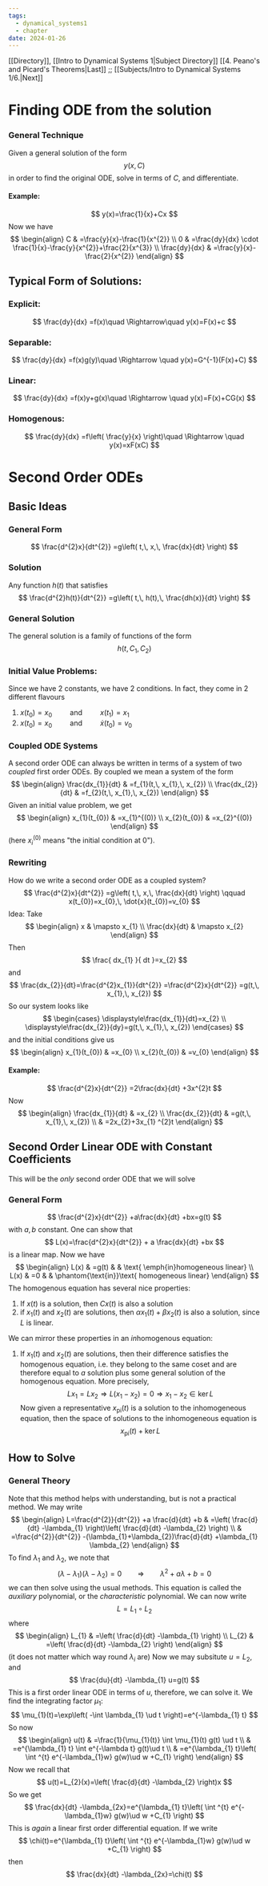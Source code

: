 ```yaml
---
tags:
  - dynamical_systems1
  - chapter
date: 2024-01-26
---
```

[[Directory]], [[Intro to Dynamical Systems 1|Subject Directory]]
[[4. Peano's and Picard's Theorems|Last]] ;; [[Subjects/Intro to Dynamical Systems 1/6.|Next]]
# Finding ODE from the solution
### General Technique
Given a general solution of the form
$$
y(x,\, C)
$$
in order to find the original ODE, solve in terms of $C$, and differentiate. 
#### Example:
$$
y(x)=\frac{1}{x}+Cx
$$
Now we have
$$
\begin{align}
 C & =\frac{y}{x}-\frac{1}{x^{2}}  \\
  0 & =\frac{dy}{dx} \cdot \frac{1}{x}-\frac{y}{x^{2}}+\frac{2}{x^{3}} \\
\frac{dy}{dx}  & =\frac{y}{x}-\frac{2}{x^{2}}
 \end{align}
$$
## Typical Form of Solutions:
### Explicit:
$$
\frac{dy}{dx} =f(x)\quad \Rightarrow\quad  y(x)=F(x)+c
$$
### Separable:
$$
\frac{dy}{dx} =f(x)g(y)\quad \Rightarrow \quad y(x)=G^{-1}(F(x)+C)
$$
### Linear:
$$
\frac{dy}{dx} =f(x)y+g(x)\quad \Rightarrow \quad y(x)=F(x)+CG(x)
$$
### Homogenous:
$$
\frac{dy}{dx} =f\left( \frac{y}{x} \right)\quad \Rightarrow \quad y(x)=xF(xC)
$$
# Second Order ODEs
## Basic Ideas
### General Form
$$
\frac{d^{2}x}{dt^{2}} =g\left( t,\, x,\, \frac{dx}{dt}  \right) 
$$
### Solution
Any function ${} h(t) {}$ that satisfies
$$
\frac{d^{2}h(t)}{dt^{2}}  =g\left( t,\, h(t),\, \frac{dh(x)}{dt}  \right)
$$
### General Solution
The general solution is a family of functions of the form
$$
h(t,\, C_{1},\, C_{2})
$$
### Initial Value Problems:
Since we have 2 constants, we have 2 conditions. In fact, they come in 2 different flavours
1. ${} x(t_{0})=x_{0}\qquad \text{ and } \qquad  x(t_{1})=x_{1} {}$
2. ${} x(t_{0})=x_{0} \qquad \text{ and } \qquad \dot{x}(t_{0})=v_{0} {}$

### Coupled ODE Systems
A second order ODE can always be written in terms of a system of two *coupled* first order ODEs. By coupled we mean a system of the form
$$
\begin{align}
 \frac{dx_{1}}{dt}  & =f_{1}(t,\, x_{1},\, x_{2})   \\
\frac{dx_{2}}{dt} & =f_{2}(t,\, x_{1},\, x_{2})
 \end{align}
$$
Given an initial value problem, we get
$$
\begin{align}
 x_{1}(t_{0}) & =x_{1}^{(0)}   \\
x_{2}(t_{0}) & =x_{2}^{(0)}
 \end{align}
$$
(here ${} x_{i}^{(0)} {}$ means "the initial condition at $0$").
### Rewriting
How do we write a second order ODE as a coupled system?
$$
\frac{d^{2}x}{dt^{2}} =g\left( t,\, x,\, \frac{dx}{dt}  \right) \qquad x(t_{0})=x_{0},\, \dot{x}(t_{0})=v_{0}
$$
Idea: Take
$$
\begin{align}
 x & \mapsto x_{1}  \\
\frac{dx}{dt}  & \mapsto x_{2} 
 \end{align}
$$
Then
$$
\frac{ dx_{1} }{ dt }=x_{2}
$$
and
$$
\frac{dx_{2}}{dt}=\frac{d^{2}x_{1}}{dt^{2}}  =\frac{d^{2}x}{dt^{2}} =g(t,\, x_{1},\, x_{2}) 
$$
So our system looks like
$$
\begin{cases}
\displaystyle\frac{dx_{1}}{dt}=x_{2} \\
\displaystyle\frac{dx_{2}}{dy}=g(t,\, x_{1},\, x_{2})
\end{cases}
$$
and the initial conditions give us
$$
\begin{align}
 x_{1}(t_{0}) & =x_{0}   \\
x_{2}(t_{0}) & =v_{0}
 \end{align}
$$
#### Example:
$$
\frac{d^{2}x}{dt^{2}} =2\frac{dx}{dt} +3x^{2}t 
$$
Now
$$
\begin{align}
 \frac{dx_{1}}{dt} & =x_{2} \\
\frac{dx_{2}}{dt} & =g(t,\, x_{1},\, x_{2}) \\
 & =2x_{2}+3x_{1} ^{2}t
 \end{align}
$$
## Second Order Linear ODE with Constant Coefficients
This will be the *only* second order ODE that we will solve
### General Form
$$
\frac{d^{2}x}{dt^{2}} +a\frac{dx}{dt} +bx=g(t) 
$$
with ${} a,\, b {}$ constant. One can show that
$$
L(x)=\frac{d^{2}x}{dt^{2}} + a \frac{dx}{dt} +bx 
$$
is a linear map. Now we have 
$$
\begin{align}
L(x) & =g(t) &  &  \text{ \emph{in}homogeneous linear} \\
L(x) & =0 &  & \phantom{\text{in}}\text{ homogeneous linear}
\end{align}
$$
The homogenous equation has several nice properties:
1. If ${} x(t)$ is a solution, then ${} Cx(t) {}$ is also a solution
2. if ${} x_{1}(t) {}$ and ${} x_{2}(t)$ are solutions, then ${} \alpha x_{1}(t)+\beta x_{2}(t) {}$ is also a solution, since $L$ is linear.

We can mirror these properties in an *in*homogenous equation:
1. If ${} x_{1}(t) {}$ and ${} x_{2}(t)$ are solutions, then their difference satisfies the homogenous equation, i.e. they belong to the same coset and are therefore equal to *a* solution plus some general solution of the homogenous equation. More precisely, 
$$
Lx_{1}=Lx_{2}\Rightarrow  L(x_{1}-x_{2})=0\Rightarrow x_{1}-x_{2} \in \ker L
$$
Now given a representative ${} x_{\mathrm{pi}}(t) {}$ is a solution to the inhomogeneous equation, then the space of solutions to the inhomogeneous equation is
$$
x_{\mathrm{pi}}(t)+\ker L
$$
## How to Solve
### General Theory
Note that this method helps with understanding, but is not a practical method.
We may write
$$
\begin{align}
 L=\frac{d^{2}}{dt^{2}} +a \frac{d}{dt} +b & =\left( \frac{d}{dt} -\lambda_{1} \right)\left( \frac{d}{dt} -\lambda_{2} \right)    \\
 & =\frac{d^{2}}{dt^{2}} -(\lambda_{1}+\lambda_{2})\frac{d}{dt}  +\lambda_{1} \lambda_{2}
 \end{align}
$$
To find $\lambda_{1}$ and $\lambda_{2}$, we note that
$$
(\lambda-\lambda_{1})(\lambda-\lambda_{2})=0\qquad \Rightarrow \qquad \lambda^{2}+a\lambda+b=0
$$
we can then solve using the usual methods. This equation is called the *auxiliary* polynomial, or the *characteristic* polynomial. We can now write
$$
L=L_{1} \circ  L_{2}
$$
where
$$
\begin{align}
L_{1} & =\left( \frac{d}{dt} -\lambda_{1} \right) \\
L_{2} & =\left( \frac{d}{dt} -\lambda_{2} \right)
\end{align}
$$
(it does not matter which way round ${} \lambda_{i} {}$ are)
Now we may subsitute $u=L_{2} {}$, and
$$
\frac{du}{dt} -\lambda_{1} u=g(t)
$$
This is a first order linear ODE in terms of $u$, therefore, we can solve it. We find the integrating factor ${} \mu_{1} {}$:
$$
\mu_{1}(t)=\exp\left( -\int \lambda_{1} \ud t  \right)=e^{-\lambda_{1} t}
$$
So now 
$$
\begin{align}
 u(t) & =\frac{1}{\mu_{1}(t)}  \int \mu_{1}(t) g(t) \ud t \\
  & =e^{\lambda_{1} t} \int e^{-\lambda t} g(t)\ud t \\
 & =e^{\lambda_{1} t}\left(  \int ^{t}  e^{-\lambda_{1}w} g(w)\ud w +C_{1}  \right)
 \end{align}
$$
Now we recall that
$$
u(t)=L_{2}(x)=\left( \frac{d}{dt} -\lambda_{2} \right)x
$$
So we get
$$
\frac{dx}{dt} -\lambda_{2x}=e^{\lambda_{1} t}\left(  \int ^{t}  e^{-\lambda_{1}w} g(w)\ud w +C_{1}  \right)
$$
This is *again* a linear first order differential equation. If we write
$$
\chi(t)=e^{\lambda_{1} t}\left(  \int ^{t}  e^{-\lambda_{1}w} g(w)\ud w +C_{1}  \right)
$$
then 
$$
\frac{dx}{dt} -\lambda_{2x}=\chi(t)
$$
